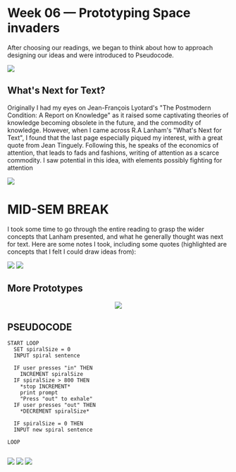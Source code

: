 # Week 06 — Prototyping Space invaders

After choosing our readings, we began to think about how to approach designing our ideas and were introduced to Pseudocode.

<img src="IMG_20200827_115308.jpg">

## What's Next for Text?

Originally I had my eyes on Jean-François Lyotard's "The Postmodern Condition: A Report on Knowledge" as it raised some captivating theories of knowledge becoming obsolete in the future, and the commodity of knowledge. However, when I came across R.A Lanham's "What's Next for Text", I found that the last page especially piqued my interest, with a great quote from Jean Tinguely. Following this, he speaks of the economics of attention, that leads to fads and fashions, writing of attention as a scarce commodity. I saw potential in this idea, with elements possibly fighting for attention

<img src="Reading.png">

# MID-SEM BREAK

I took some time to go through the entire reading to grasp the wider concepts that Lanham presented, and what he generally thought was next for text. Here are some notes I took, including some quotes (highlighted are concepts that I felt I could draw ideas from):

<img src="ReadingNotes.jpg">
<img src="ReadingNotes2.jpg">

## More Prototypes
<p align ="center">
<img src="PROTOTYPE1.gif"> </p>

## PSEUDOCODE
```
START LOOP
  SET spiralSize = 0
  INPUT spiral sentence
  
  IF user presses "in" THEN
    INCREMENT spiralSize
  IF spiralSize > 800 THEN
    *stop INCREMENT*
    print prompt
    "Press "out" to exhale"
  IF user presses "out" THEN
    *DECREMENT spiralSize*
    
  IF spiralSize = 0 THEN
  INPUT new spiral sentence
      
LOOP
      
```

<img src="PROTOTYPE2.gif">
<img src="PROTOTYPE3.gif">
<img src="PROTOTYPE4.gif">


